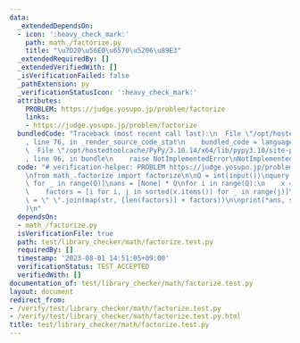 ```yaml
---
data:
  _extendedDependsOn:
  - icon: ':heavy_check_mark:'
    path: math_/factorize.py
    title: "\u7D20\u56E0\u6570\u5206\u89E3"
  _extendedRequiredBy: []
  _extendedVerifiedWith: []
  _isVerificationFailed: false
  _pathExtension: py
  _verificationStatusIcon: ':heavy_check_mark:'
  attributes:
    PROBLEM: https://judge.yosupo.jp/problem/factorize
    links:
    - https://judge.yosupo.jp/problem/factorize
  bundledCode: "Traceback (most recent call last):\n  File \"/opt/hostedtoolcache/PyPy/3.10.14/x64/lib/pypy3.10/site-packages/onlinejudge_verify/documentation/build.py\"\
    , line 76, in _render_source_code_stat\n    bundled_code = language.bundle(\n\
    \  File \"/opt/hostedtoolcache/PyPy/3.10.14/x64/lib/pypy3.10/site-packages/onlinejudge_verify/languages/python.py\"\
    , line 96, in bundle\n    raise NotImplementedError\nNotImplementedError\n"
  code: "# verification-helper: PROBLEM https://judge.yosupo.jp/problem/factorize\n\
    \nfrom math_.factorize import factorize\n\nQ = int(input())\nquery = [int(input())\
    \ for _ in range(Q)]\nans = [None] * Q\nfor i in range(Q):\n    x = factorize(query[i])\n\
    \    factors = [i for i, j in sorted(x.items()) for _ in range(j)]\n    ans[i]\
    \ = \" \".join(map(str, [len(factors)] + factors))\n\nprint(*ans, sep=\"\\n\"\
    )\n"
  dependsOn:
  - math_/factorize.py
  isVerificationFile: true
  path: test/library_checker/math/factorize.test.py
  requiredBy: []
  timestamp: '2023-08-01 14:51:05+09:00'
  verificationStatus: TEST_ACCEPTED
  verifiedWith: []
documentation_of: test/library_checker/math/factorize.test.py
layout: document
redirect_from:
- /verify/test/library_checker/math/factorize.test.py
- /verify/test/library_checker/math/factorize.test.py.html
title: test/library_checker/math/factorize.test.py
---
```

